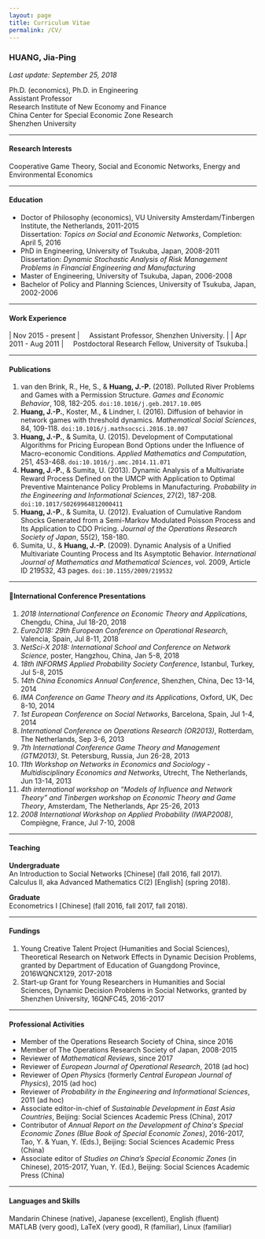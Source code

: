 ```yaml
---
layout: page
title: Curriculum Vitae
permalink: /CV/
---
```


### HUANG, Jia-Ping

*Last update: September 25, 2018*   

Ph.D. (economics), Ph.D. in Engineering   
Assistant Professor   
Research Institute of New Economy and Finance   
China Center for Special Economic Zone Research   
Shenzhen University


---
#### Research Interests

Cooperative Game Theory, Social and Economic Networks, Energy and Environmental Economics

---
#### Education

* Doctor of Philosophy (economics), VU University Amsterdam/Tinbergen Institute, the Netherlands, 2011-2015  
  Dissertation: *Topics on Social and Economic Networks*, Completion: April 5, 2016
* PhD in Engineering, University of Tsukuba, Japan, 2008-2011  
  Dissertation: *Dynamic Stochastic Analysis of Risk Management Problems in Financial Engineering and Manufacturing*
* Master of Engineering, University of Tsukuba, Japan, 2006-2008
* Bachelor of Policy and Planning Sciences, University of Tsukuba, Japan, 2002-2006


---
#### Work Experience

| Nov 2015 - present  | &nbsp; &nbsp; Assistant Professor, Shenzhen University. |
| Apr 2011 - Aug 2011 | &nbsp; &nbsp; Postdoctoral Research Fellow, University of Tsukuba.|  


---
#### Publications

1. van den Brink, R., He, S., & **Huang, J.-P.** (2018). Polluted River Problems and Games with a Permission Structure. *Games and Economic Behavior*, 108, 182-205. `doi:10.1016/j.geb.2017.10.005`
2. **Huang, J.-P.**, Koster, M., & Lindner, I. (2016). Diffusion of behavior in network games with threshold dynamics. *Mathematical Social Sciences*, 84, 109-118. `doi:10.1016/j.mathsocsci.2016.10.007`
3. **Huang, J.-P.**, & Sumita, U. (2015). Development of Computational Algorithms for Pricing European Bond Options under the Influence of Macro-economic Conditions. *Applied Mathematics and Computation*, 251, 453-468. `doi:10.1016/j.amc.2014.11.071`
4. **Huang, J.-P.**, & Sumita, U. (2013). Dynamic Analysis of a Multivariate Reward Process Defined on the UMCP with Application to Optimal Preventive Maintenance Policy Problems in Manufacturing. *Probability in the Engineering and Informational Sciences*, 27(2), 187-208. `doi:10.1017/S0269964812000411`
5. **Huang, J.-P.**, & Sumita, U. (2012). Evaluation of Cumulative Random Shocks Generated from a Semi-Markov Modulated Poisson Process and Its Application to CDO Pricing. *Journal of the Operations Research Society of Japan*, 55(2), 158-180.
6. Sumita, U., & **Huang, J.-P.** (2009). Dynamic Analysis of a Unified Multivariate Counting Process and Its Asymptotic Behavior. *International Journal of Mathematics and Mathematical Sciences*, vol. 2009, Article ID 219532, 43 pages. `doi:10.1155/2009/219532`

---
#### International Conference Presentations

1. *2018 International Conference on Economic Theory and Applications*, Chengdu, China, Jul 18-20, 2018
2. *Euro2018: 29th European Conference on Operational Research*, Valencia, Spain, Jul 8-11, 2018
3. *NetSci-X 2018: International School and Conference on Network Science*, poster, Hangzhou, China, Jan 5-8, 2018
4. *18th INFORMS Applied Probability Society Conference*, Istanbul, Turkey, Jul 5-8, 2015
5. *14th China Economics Annual Conference*, Shenzhen, China, Dec 13-14, 2014
6. *IMA Conference on Game Theory and its Applications*, Oxford, UK, Dec 8-10, 2014
7. *1st European Conference on Social Networks*, Barcelona, Spain, Jul 1-4, 2014
8. *International Conference on Operations Research (OR2013)*, Rotterdam, The Netherlands, Sep 3-6, 2013
9. *7th International Conference Game Theory and Management (GTM2013)*, St. Petersburg, Russia, Jun 26-28, 2013
10. *11th Workshop on Networks in Economics and Sociology - Multidisciplinary Economics and Networks*, Utrecht, The Netherlands, Jun 13-14, 2013
11. *4th international workshop on “Models of Influence and Network Theory” and Tinbergen workshop on Economic Theory and Game Theory*, Amsterdam, The Netherlands, Apr 25-26, 2013
12. *2008 International Workshop on Applied Probability (IWAP2008)*, Compiègne, France, Jul 7-10, 2008

---
#### Teaching

**Undergraduate**  
An Introduction to Social Networks [Chinese] (fall 2016, fall 2017).    
Calculus II, aka Advanced Mathematics C(2) [English] (spring 2018).

**Graduate**  
Econometrics I [Chinese] (fall 2016, fall 2017, fall 2018).

---
#### Fundings

1. Young Creative Talent Project (Humanities and Social Sciences), Theoretical Research on Network Effects in Dynamic Decision Problems, granted by Department of Education of Guangdong Province, 2016WQNCX129, 2017-2018
2. Start-up Grant for Young Researchers in Humanities and Social Sciences, Dynamic Decision Problems in Social Networks, granted by Shenzhen University, 16QNFC45, 2016-2017

---
#### Professional Activities

* Member of the Operations Research Society of China, since 2016
* Member of The Operations Research Society of Japan, 2008-2015
* Reviewer of *Mathematical Reviews*, since 2017
* Reviewer of *European Journal of Operational Research*, 2018 (ad hoc)
* Reviewer of *Open Physics* (formerly *Central European Journal of Physics*), 2015 (ad hoc)
* Reviewer of *Probability in the Engineering and Informational Sciences*, 2011 (ad hoc)
* Associate editor-in-chief of *Sustainable Development in East Asia Countries*, Beijing: Social Sciences Academic Press (China), 2017
* Contributor of *Annual Report on the Development of China's Special Economic Zones (Blue Book of Special Economic Zones)*, 2016-2017, Tao, Y. & Yuan, Y. (Eds.), Beijing: Social Sciences Academic Press (China)
* Associate editor of *Studies on China’s Special Economic Zones* (in Chinese), 2015-2017, Yuan, Y. (Ed.), Beijing: Social Sciences Academic Press (China)


---
#### Languages and Skills

Mandarin Chinese (native), Japanese (excellent), English (fluent)  
MATLAB (very good), LaTeX (very good), R (familiar), Linux (familiar)
